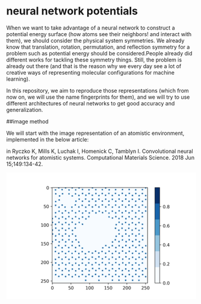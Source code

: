 # neural network potentials
When we want to take advantage of a neural network to construct a potential energy surface (how atoms see their neighbors! and interact with them), we should consider the physical system symmetries. We already know that translation, rotation, permutation, and reflection symmetry for a problem such as potential energy should be considered.People already did different works for tackling these symmetry things. Still, the problem is already out there (and that is the reason why we every day see a lot of creative ways of representing molecular configurations for machine learning).

In this repository, we aim to reproduce those representations (which from now on, we will use the name fingerprints for them), and we will try to use different architectures of neural networks to get good accuracy and generalization.

##image method

We will start with the image representation of an atomistic environment, implemented in the below article:

in Ryczko K, Mills K, Luchak I, Homenick C, Tamblyn I. Convolutional neural networks for atomistic systems. Computational Materials Science. 2018 Jun 15;149:134-42.

![Alt text](images/graphene_image.png?raw=true "Title")
